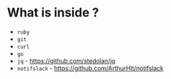 # What is inside ?

- `ruby`
- `git`
- `curl`
- `go`
- `jq` - https://github.com/stedolan/jq
- `notifslack` - https://github.com/ArthurHlt/notifslack
